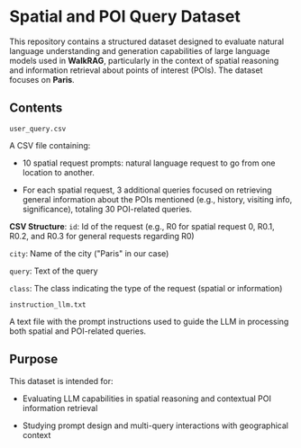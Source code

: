 # Spatial and POI Query Dataset

This repository contains a structured dataset designed to evaluate natural language understanding and generation capabilities of large language models used in **WalkRAG**, particularly in the context of spatial reasoning and information retrieval about points of interest (POIs). The dataset focuses on **Paris**.

## Contents
```
user_query.csv
```
A CSV file containing:
- 10 spatial request prompts: natural language request to go from one location to another.

- For each spatial request, 3 additional queries focused on retrieving general information about the POIs mentioned (e.g., history, visiting info, significance), totaling 30 POI-related queries.


**CSV Structure**:
```id```: Id of the request (e.g., R0 for spatial request 0, R0.1, R0.2, and R0.3 for general requests regarding R0)

```city```: Name of the city ("Paris" in our case)

```query```: Text of the query

```class```: The class indicating the type of the request (spatial or information)

```
instruction_llm.txt
```

A text file with the prompt instructions used to guide the LLM in processing both spatial and POI-related queries.

## Purpose

This dataset is intended for:

- Evaluating LLM capabilities in spatial reasoning and contextual POI information retrieval

- Studying prompt design and multi-query interactions with geographical context

